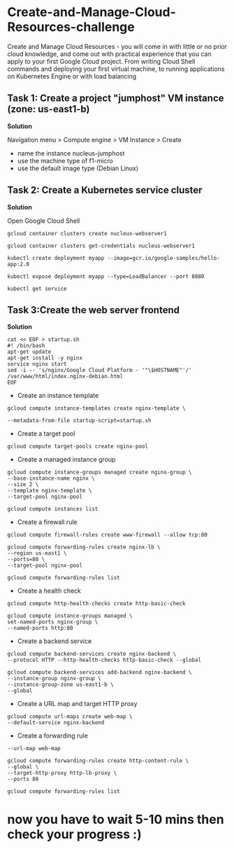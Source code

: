 # Create-and-Manage-Cloud-Resources-challenge
Create and Manage Cloud Resources - you will come in with little or no prior cloud knowledge, and come out with practical experience that you can apply to your first Google Cloud project. From writing Cloud Shell commands and deploying your first virtual machine, to running applications on Kubernetes Engine or with load balancing

## Task 1: Create a project "jumphost" VM instance (zone: us-east1-b)

**Solution** 

Navigation menu > Compute engine > VM Instance > Create
* name the instance nucleus-jumphost
* use the machine type of f1-micro
* use the default image type (Debian Linux)

## Task 2: Create a Kubernetes service cluster

**Solution** 

Open Google Cloud Shell

`gcloud container clusters create nucleus-webserver1`

`gcloud container clusters get-credentials nucleus-webserver1`

`kubectl create deployment myapp --image=gcr.io/google-samples/hello-app:2.0`

`kubectl expose deployment myapp --type=LoadBalancer --port 8080`

`kubectl get service `

## Task 3:Create the web server frontend

**Solution** 

```
cat << EOF > startup.sh
#! /bin/bash
apt-get update
apt-get install -y nginx
service nginx start
sed -i -- 's/nginx/Google Cloud Platform - '"\$HOSTNAME"'/' /var/www/html/index.nginx-debian.html
EOF
```
* Create an instance template

`gcloud compute instance-templates create nginx-template \`

`--metadata-from-file startup-script=startup.sh`

* Create a target pool

`gcloud compute target-pools create nginx-pool`

* Create a managed instance group

```
gcloud compute instance-groups managed create nginx-group \
--base-instance-name nginx \
--size 2 \
--template nginx-template \
--target-pool nginx-pool
```

`gcloud compute instances list`

* Create a firewall rule

`gcloud compute firewall-rules create www-firewall --allow tcp:80`
```
gcloud compute forwarding-rules create nginx-lb \
--region us-east1 \
--ports=80 \
--target-pool nginx-pool
```

`gcloud compute forwarding-rules list`

* Create a health check

`gcloud compute http-health-checks create http-basic-check`

```
gcloud compute instance-groups managed \
set-named-ports nginx-group \
--named-ports http:80
```

* Create a backend service

```
gcloud compute backend-services create nginx-backend \
--protocol HTTP --http-health-checks http-basic-check --global
```

```
gcloud compute backend-services add-backend nginx-backend \
--instance-group nginx-group \
--instance-group-zone us-east1-b \
--global
```
* Create a URL map and target HTTP proxy

```
gcloud compute url-maps create web-map \
--default-service nginx-backend
```

* Create a forwarding rule

`--url-map web-map`

```
gcloud compute forwarding-rules create http-content-rule \
--global \
--target-http-proxy http-lb-proxy \
--ports 80
```

`gcloud compute forwarding-rules list`


# now you have to wait 5-10 mins then check your progress :)
